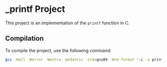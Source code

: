 # _printf Project

This project is an implementation of the `printf` function in C.

## Compilation

To compile the project, use the following command:

```sh
gcc -Wall -Werror -Wextra -pedantic -std=gnu89 -Wno-format *.c -o printf

